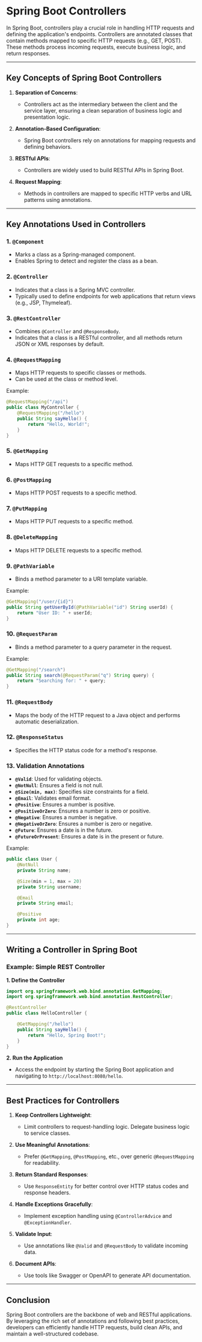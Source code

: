 # Spring Boot Controllers

In Spring Boot, controllers play a crucial role in handling HTTP requests and defining the application's endpoints. Controllers are annotated classes that contain methods mapped to specific HTTP requests (e.g., GET, POST). These methods process incoming requests, execute business logic, and return responses.

---

## Key Concepts of Spring Boot Controllers

1. **Separation of Concerns**:
   - Controllers act as the intermediary between the client and the service layer, ensuring a clean separation of business logic and presentation logic.

2. **Annotation-Based Configuration**:
   - Spring Boot controllers rely on annotations for mapping requests and defining behaviors.

3. **RESTful APIs**:
   - Controllers are widely used to build RESTful APIs in Spring Boot.

4. **Request Mapping**:
   - Methods in controllers are mapped to specific HTTP verbs and URL patterns using annotations.

---

## Key Annotations Used in Controllers

### 1. `@Component`
- Marks a class as a Spring-managed component.
- Enables Spring to detect and register the class as a bean.

### 2. `@Controller`
- Indicates that a class is a Spring MVC controller.
- Typically used to define endpoints for web applications that return views (e.g., JSP, Thymeleaf).

### 3. `@RestController`
- Combines `@Controller` and `@ResponseBody`.
- Indicates that a class is a RESTful controller, and all methods return JSON or XML responses by default.

### 4. `@RequestMapping`
- Maps HTTP requests to specific classes or methods.
- Can be used at the class or method level.

Example:
```java
@RequestMapping("/api")
public class MyController {
    @RequestMapping("/hello")
    public String sayHello() {
        return "Hello, World!";
    }
}
```

### 5. `@GetMapping`
- Maps HTTP GET requests to a specific method.

### 6. `@PostMapping`
- Maps HTTP POST requests to a specific method.

### 7. `@PutMapping`
- Maps HTTP PUT requests to a specific method.

### 8. `@DeleteMapping`
- Maps HTTP DELETE requests to a specific method.

### 9. `@PathVariable`
- Binds a method parameter to a URI template variable.

Example:
```java
@GetMapping("/user/{id}")
public String getUserById(@PathVariable("id") String userId) {
    return "User ID: " + userId;
}
```

### 10. `@RequestParam`
- Binds a method parameter to a query parameter in the request.

Example:
```java
@GetMapping("/search")
public String search(@RequestParam("q") String query) {
    return "Searching for: " + query;
}
```

### 11. `@RequestBody`
- Maps the body of the HTTP request to a Java object and performs automatic deserialization.

### 12. `@ResponseStatus`
- Specifies the HTTP status code for a method's response.

### 13. Validation Annotations
- **`@Valid`**: Used for validating objects.
- **`@NotNull`**: Ensures a field is not null.
- **`@Size(min, max)`**: Specifies size constraints for a field.
- **`@Email`**: Validates email format.
- **`@Positive`**: Ensures a number is positive.
- **`@PositiveOrZero`**: Ensures a number is zero or positive.
- **`@Negative`**: Ensures a number is negative.
- **`@NegativeOrZero`**: Ensures a number is zero or negative.
- **`@Future`**: Ensures a date is in the future.
- **`@FutureOrPresent`**: Ensures a date is in the present or future.

Example:
```java
public class User {
    @NotNull
    private String name;

    @Size(min = 1, max = 20)
    private String username;

    @Email
    private String email;

    @Positive
    private int age;
}
```

---

## Writing a Controller in Spring Boot

### Example: Simple REST Controller

**1. Define the Controller**

```java
import org.springframework.web.bind.annotation.GetMapping;
import org.springframework.web.bind.annotation.RestController;

@RestController
public class HelloController {

    @GetMapping("/hello")
    public String sayHello() {
        return "Hello, Spring Boot!";
    }
}
```

**2. Run the Application**

- Access the endpoint by starting the Spring Boot application and navigating to `http://localhost:8080/hello`.

---

## Best Practices for Controllers

1. **Keep Controllers Lightweight**:
   - Limit controllers to request-handling logic. Delegate business logic to service classes.

2. **Use Meaningful Annotations**:
   - Prefer `@GetMapping`, `@PostMapping`, etc., over generic `@RequestMapping` for readability.

3. **Return Standard Responses**:
   - Use `ResponseEntity` for better control over HTTP status codes and response headers.

4. **Handle Exceptions Gracefully**:
   - Implement exception handling using `@ControllerAdvice` and `@ExceptionHandler`.

5. **Validate Input**:
   - Use annotations like `@Valid` and `@RequestBody` to validate incoming data.

6. **Document APIs**:
   - Use tools like Swagger or OpenAPI to generate API documentation.

---

## Conclusion

Spring Boot controllers are the backbone of web and RESTful applications. By leveraging the rich set of annotations and following best practices, developers can efficiently handle HTTP requests, build clean APIs, and maintain a well-structured codebase.
